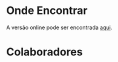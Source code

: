 # Onde Encontrar

A versão online pode ser encontrada [aqui](timeseries_r_book). 


# Colaboradores

